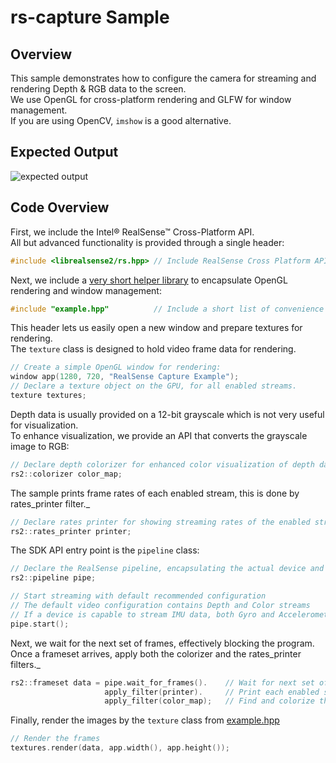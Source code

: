 # rs-capture Sample

## Overview

This sample demonstrates how to configure the camera for streaming and rendering Depth & RGB data to the screen.  
We use OpenGL for cross-platform rendering and GLFW for window management.  
If you are using OpenCV, `imshow` is a good alternative. 

## Expected Output
![expected output](https://raw.githubusercontent.com/wiki/IntelRealSense/librealsense/res/capture-expected.png)

## Code Overview 

First, we include the Intel® RealSense™ Cross-Platform API.  
All but advanced functionality is provided through a single header:
```cpp
#include <librealsense2/rs.hpp> // Include RealSense Cross Platform API
```

Next, we include a [very short helper library](../example.hpp) to encapsulate OpenGL rendering and window management:
```cpp
#include "example.hpp"          // Include a short list of convenience functions for rendering
```

This header lets us easily open a new window and prepare textures for rendering.  
The `texture` class is designed to hold video frame data for rendering. 
```cpp
// Create a simple OpenGL window for rendering:
window app(1280, 720, "RealSense Capture Example");
// Declare a texture object on the GPU, for all enabled streams.
texture textures;
```

Depth data is usually provided on a 12-bit grayscale which is not very useful for visualization.  
To enhance visualization, we provide an API that converts the grayscale image to RGB:
```cpp
// Declare depth colorizer for enhanced color visualization of depth data
rs2::colorizer color_map; 
```

The sample prints frame rates of each enabled stream, this is done by rates_printer filter._
```cpp
// Declare rates printer for showing streaming rates of the enabled streams.
rs2::rates_printer printer;
```

The SDK API entry point is the `pipeline` class:
```cpp
// Declare the RealSense pipeline, encapsulating the actual device and sensors
rs2::pipeline pipe;

// Start streaming with default recommended configuration
// The default video configuration contains Depth and Color streams
// If a device is capable to stream IMU data, both Gyro and Accelerometer are enabled by default 
pipe.start(); 
```

Next, we wait for the next set of frames, effectively blocking the program.
Once a frameset arrives, apply both the colorizer and the rates_printer filters._
```cpp
rs2::frameset data = pipe.wait_for_frames().    // Wait for next set of frames from the camera
                     apply_filter(printer).     // Print each enabled stream frame rate
                     apply_filter(color_map);   // Find and colorize the depth data
```

Finally, render the images by the `texture` class from [example.hpp](../example.hpp)
```cpp
// Render the frames
textures.render(data, app.width(), app.height());
```
